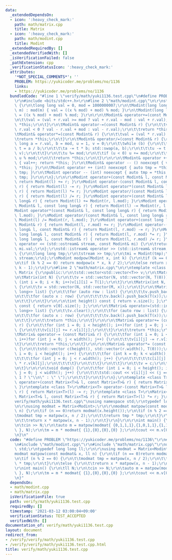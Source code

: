 ```yaml
---
data:
  _extendedDependsOn:
  - icon: ':heavy_check_mark:'
    path: math/matrix.cpp
    title: Matrix
  - icon: ':heavy_check_mark:'
    path: math/modint.cpp
    title: Modint
  _extendedRequiredBy: []
  _extendedVerifiedWith: []
  _isVerificationFailed: false
  _pathExtension: cpp
  _verificationStatusIcon: ':heavy_check_mark:'
  attributes:
    '*NOT_SPECIAL_COMMENTS*': ''
    PROBLEM: https://yukicoder.me/problems/no/1136
    links:
    - https://yukicoder.me/problems/no/1136
  bundledCode: "#line 1 \"verify/math/yuki1136.test.cpp\"\n#define PROBLEM \"https://yukicoder.me/problems/no/1136\"\
    \r\n#include <bits/stdc++.h>\r\n#line 2 \"math/modint.cpp\"\n\r\nstruct Modint\
    \ {\r\n\tlong long val = 0, mod = 1000000007;\r\n\tModint(long long x, long long\
    \ m) : mod(m) { val = ((x % mod) + mod) % mod; }\r\n\tModint(long long x) { val\
    \ = ((x % mod) + mod) % mod; }\r\n\r\n\tModint& operator+=(const Modint& r) {\r\
    \n\t\tval = (val + r.val >= mod ? val + r.val - mod : val + r.val);\r\n\t\treturn\
    \ *this;\r\n\t}\r\n\tModint& operator-=(const Modint& r) {\r\n\t\tval = (val -\
    \ r.val < 0 ? val - r.val + mod : val - r.val);\r\n\t\treturn *this;\r\n\t}\r\n\
    \tModint& operator*=(const Modint& r) {\r\n\t\tval = (val * r.val) % mod;\r\n\t\
    \treturn *this;\r\n\t}\r\n\tModint& operator/=(const Modint& r) {\r\n\t\tlong\
    \ long a = r.val, b = mod, u = 1, v = 0;\r\n\t\twhile (b) {\r\n\t\t\tlong long\
    \ t = a / b;\r\n\t\t\ta -= t * b; std::swap(a, b);\r\n\t\t\tu -= t * v; std::swap(u,\
    \ v);\r\n\t\t}\r\n\t\tu %= mod;\r\n\t\tif (u < 0) u += mod;\r\n\t\tval = val *\
    \ u % mod;\r\n\t\treturn *this;\r\n\t}\r\n\r\n\tModint& operator ++ () noexcept\
    \ { val++; return *this; }\r\n\tModint& operator -- () noexcept { val--; return\
    \ *this; }\r\n\tModint operator ++ (int) noexcept { auto tmp = *this; val++; return\
    \ tmp; }\r\n\tModint operator -- (int) noexcept { auto tmp = *this; val--; return\
    \ tmp; }\r\n\r\n};\r\n\r\nModint operator+(const Modint& l, const Modint& r) {\
    \ return Modint(l) += r; }\r\nModint operator-(const Modint& l, const Modint&\
    \ r) { return Modint(l) -= r; }\r\nModint operator*(const Modint& l, const Modint&\
    \ r) { return Modint(l) *= r; }\r\nModint operator/(const Modint& l, const Modint&\
    \ r) { return Modint(l) /= r; }\r\nModint operator+(const Modint& l, const long\
    \ long& r) { return Modint(l) += Modint(r, l.mod); }\r\nModint operator-(const\
    \ Modint& l, const long long& r) { return Modint(l) -= Modint(r, l.mod); }\r\n\
    Modint operator*(const Modint& l, const long long& r) { return Modint(l) *= Modint(r,\
    \ l.mod); }\r\nModint operator/(const Modint& l, const long long& r) { return\
    \ Modint(l) /= Modint(r, l.mod); }\r\nModint operator+(const long long& l, const\
    \ Modint& r) { return Modint(l, r.mod) += r; }\r\nModint operator-(const long\
    \ long& l, const Modint& r) { return Modint(l, r.mod) -= r; }\r\nModint operator*(const\
    \ long long& l, const Modint& r) { return Modint(l, r.mod) *= r; }\r\nModint operator/(const\
    \ long long& l, const Modint& r) { return Modint(l, r.mod) /= r; }\r\n\r\nstd::ostream&\
    \ operator << (std::ostream& stream, const Modint& mi) {\r\n\treturn stream <<\
    \ mi.val;\r\n};\r\nstd::istream& operator >> (std::istream& stream, Modint& mi)\
    \ {\r\n\tlong long tmp;\r\n\tstream >> tmp;\r\n\tmi = Modint(tmp);\r\n\treturn\
    \ stream;\r\n};\r\nModint modpow(Modint x, int k) {\r\n\tif (k == 0)return 1;\r\
    \n\tif (k % 2 == 0) return modpow(x * x, k / 2);\r\n\telse return x * modpow(x,\
    \ k - 1);\r\n}\r\n#line 2 \"math/matrix.cpp\"\n\r\ntemplate <class T>\r\nstruct\
    \ Matrix {\r\npublic:\r\n\tstd::vector<std::vector<T>> v;\r\n\tMatrix() = default;\r\
    \n\tMatrix(int N) {\r\n\t\tv = std::vector(N, std::vector(N, T(0)));\r\n\t\tfor\
    \ (int i = 0; i < N; i++)v[i][i] = T(1);\r\n\t}\r\n\tMatrix(int N, int M, T x)\
    \ {\r\n\t\tv = std::vector(N, std::vector(M, x));\r\n\t}\r\n\tMatrix(std::initializer_list<std::initializer_list<long\
    \ long>> list) {\r\n\t\tfor (auto row : list) {\r\n\t\t\tv.push_back(std::vector<T>());\r\
    \n\t\t\tfor (auto x : row) {\r\n\t\t\t\tv.back().push_back(T(x));\r\n\t\t\t}\r\
    \n\t\t}\r\n\t}\r\n\r\n\tint height() const { return v.size(); };\r\n\tint width()\
    \ const { return v[0].size(); };\r\n\r\n\tMatrix& operator=(std::initializer_list<std::initializer_list<long\
    \ long>> list) {\r\n\t\tv.clear();\r\n\t\tfor (auto row : list) {\r\n\t\t\tv.push_back(std::vector<T>());\r\
    \n\t\t\tfor (auto x : row) {\r\n\t\t\t\tv.back().push_back(T(x));\r\n\t\t\t}\r\
    \n\t\t}\r\n\t\treturn *this;\r\n\t}\r\n\r\n\tMatrix& operator+= (const Matrix&\
    \ r) {\r\n\t\tfor (int i = 0; i < height(); i++)for (int j = 0; j < width(); j++)\
    \ {\r\n\t\t\tv[i][j] += r.v[i][j];\r\n\t\t}\r\n\t\treturn *this;\r\n\t}\r\n\r\n\
    \tMatrix& operator-= (const Matrix& r) {\r\n\t\tfor (int i = 0; i < height();\
    \ i++)for (int j = 0; j < width(); j++) {\r\n\t\t\tv[i][j] -= r.v[i][j];\r\n\t\
    \t}\r\n\t\treturn *this;\r\n\t}\r\n\r\n\tMatrix& operator*= (const Matrix& r)\
    \ {\r\n\t\tstd::vector c(height(), std::vector(r.width(), T(0)));\r\n\t\tfor (int\
    \ i = 0; i < height(); i++) {\r\n\t\t\tfor (int k = 0; k < width(); k++) {\r\n\
    \t\t\t\tfor (int j = 0; j < r.width(); j++) {\r\n\t\t\t\t\tc[i][j] += v[i][k]\
    \ * r.v[k][j];\r\n\t\t\t\t}\r\n\t\t\t}\r\n\t\t}\r\n\t\tv = c;\r\n\t\treturn *this;\r\
    \n\t}\r\n\r\n\tvoid dump() {\r\n\t\tfor (int i = 0; i < height(); i++)for (int\
    \ j = 0; j < width(); j++) {\r\n\t\t\tstd::cout << v[i][j] << (j == width() -\
    \ 1 ? \"\\n\" : \" \");\r\n\t\t}\r\n\t}\r\n};\r\ntemplate <class T>\r\nMatrix<T>\
    \ operator+(const Matrix<T>& l, const Matrix<T>& r) { return Matrix<T>(l) += r;\
    \ }\r\ntemplate <class T>\r\nMatrix<T> operator-(const Matrix<T>& l, const Matrix<T>&\
    \ r) { return Matrix<T>(l) -= r; }\r\ntemplate <class T>\r\nMatrix<T> operator*(const\
    \ Matrix<T>& l, const Matrix<T>& r) { return Matrix<T>(l) *= r; }\r\n#line 5 \"\
    verify/math/yuki1136.test.cpp\"\nusing namespace std;\r\ntypedef long long ll;\r\
    \n\r\nusing modmat = Matrix<Modint>;\r\n\r\nmodmat matpow(const modmat& x, ll\
    \ n) {\r\n\tif (n == 0)return modmat(x.height());\r\n\tif (n % 2 == 0) {\r\n\t\
    \tmodmat tmp = matpow(x, n / 2);\r\n\t\treturn tmp * tmp;\r\n\t}\r\n\telse {\r\
    \n\t\treturn x * matpow(x, n - 1);\r\n\t}\r\n}\r\n\r\nint main() {\r\n\tll N;\r\
    \n\tcin >> N;\r\n\tauto m = matpow(modmat{ {0,1,1,1},{1,0,1,1},{1,1,0,1},{1,1,1,0}\
    \ }, N);\r\n\tm = m * modmat{ {1},{0},{0},{0} };\r\n\tcout << m.v[0][0] << endl;\r\
    \n}\n"
  code: "#define PROBLEM \"https://yukicoder.me/problems/no/1136\"\r\n#include <bits/stdc++.h>\r\
    \n#include \"math/modint.cpp\"\r\n#include \"math/matrix.cpp\"\r\nusing namespace\
    \ std;\r\ntypedef long long ll;\r\n\r\nusing modmat = Matrix<Modint>;\r\n\r\n\
    modmat matpow(const modmat& x, ll n) {\r\n\tif (n == 0)return modmat(x.height());\r\
    \n\tif (n % 2 == 0) {\r\n\t\tmodmat tmp = matpow(x, n / 2);\r\n\t\treturn tmp\
    \ * tmp;\r\n\t}\r\n\telse {\r\n\t\treturn x * matpow(x, n - 1);\r\n\t}\r\n}\r\n\
    \r\nint main() {\r\n\tll N;\r\n\tcin >> N;\r\n\tauto m = matpow(modmat{ {0,1,1,1},{1,0,1,1},{1,1,0,1},{1,1,1,0}\
    \ }, N);\r\n\tm = m * modmat{ {1},{0},{0},{0} };\r\n\tcout << m.v[0][0] << endl;\r\
    \n}"
  dependsOn:
  - math/modint.cpp
  - math/matrix.cpp
  isVerificationFile: true
  path: verify/math/yuki1136.test.cpp
  requiredBy: []
  timestamp: '2021-03-12 03:00:04+09:00'
  verificationStatus: TEST_ACCEPTED
  verifiedWith: []
documentation_of: verify/math/yuki1136.test.cpp
layout: document
redirect_from:
- /verify/verify/math/yuki1136.test.cpp
- /verify/verify/math/yuki1136.test.cpp.html
title: verify/math/yuki1136.test.cpp
---
```

